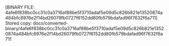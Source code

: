 [BINARY FILE: 4afe6f838bc0cc31c0a3716af88be5f3710adaf5e09d5c826b821e13520874a484bfc8976e2f14bd26079fb0727f6152dd80fb579bdafad96f7632f6a711]
Stored copy: docs/converted-binary/4afe6f838bc0cc31c0a3716af88be5f3710adaf5e09d5c826b821e13520874a484bfc8976e2f14bd26079fb0727f6152dd80fb579bdafad96f7632f6a711
